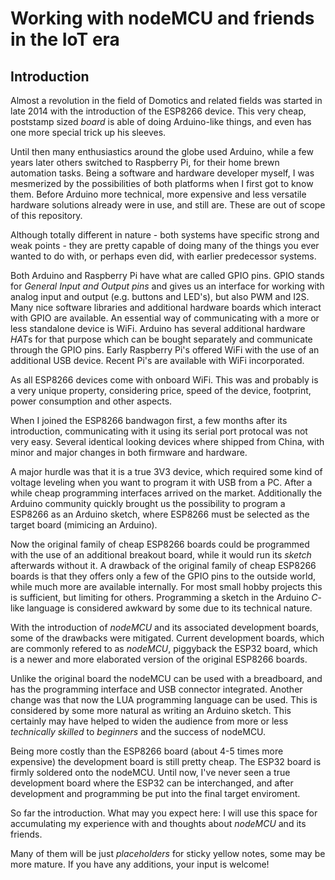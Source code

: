 # Working with nodeMCU and friends in the IoT era

## Introduction 
Almost a revolution in the field of Domotics and related fields was started in late 2014 with the introduction of the ESP8266 device. This very cheap, poststamp sized *board* is able of doing Arduino-like things, and even has one more special trick up his sleeves.

Until then many enthusiastics around the globe used Arduino, while a few years later others switched to Raspberry Pi, for their home brewn automation tasks. Being a software and hardware developer myself, I was mesmerized by the possibilities of both platforms when I first got to know them. Before Arduino more technical, more expensive and less versatile hardware solutions already were in use, and still are. These are out of scope of this repository. 

Although totally different in nature - both systems have specific strong and weak points - they are pretty capable of doing many of the things you ever wanted to do with, or perhaps even did, with earlier predecessor systems. 

Both Arduino and Raspberry Pi have what are called GPIO pins. GPIO stands for *General Input and Output pins* and gives us an interface for working with analog input and output (e.g. buttons and LED's), but also PWM and I2S. Many nice software libraries and additional hardware boards which interact with GPIO are available. An essential way of communicating with a more or less standalone device is WiFi. Arduino has several additional hardware *HAT*s for that purpose which can be bought separately and communicate through the GPIO pins. Early Raspberry Pi's offered WiFi with the use of an additional USB device. Recent Pi's are available with WiFi incorporated.

As all ESP8266 devices come with onboard WiFi. This was and probably is a very unique property, considering price, speed of the device, footprint, power consumption and other aspects.

When I joined the ESP8266 bandwagon first, a few months after its introduction, communicating with it using its serial port protocal was not very easy. Several identical looking devices where shipped from China, with minor and major changes in both firmware and hardware. 

A major hurdle was that it is a true 3V3 device, which required some kind of voltage leveling when you want to program it with USB from a PC. After a while cheap programming interfaces arrived on the market. Additionally the Arduino community quickly brought us the possibility to program a ESP8266 as an Arduino sketch, where ESP8266 must be selected as the target board (mimicing an Arduino). 

Now the original family of cheap ESP8266 boards could be programmed with the use of an additional breakout board, while it would run its *sketch* afterwards without it. A drawback of the original family of cheap ESP8266 boards is that they offers only a few of the GPIO pins to the outside world, while much more are available internally. For most small hobby projects this is sufficient, but limiting for others. Programming a sketch in the Arduino *C*-like language is considered awkward by some due to its technical nature. 

With the introduction of *nodeMCU* and its associated development boards, some of the drawbacks were mitigated. Current development boards, which are commonly refered to as *nodeMCU*, piggyback the ESP32 board, which is a newer and more elaborated version of the original ESP8266 boards.  

Unlike the original board the nodeMCU can be used with a breadboard, and has the programming interface and USB connector integrated. Another change was that now the LUA programming language can be used. This is considered by some more natural as writing an Arduino sketch. This certainly may have helped to widen the audience from more or less *technically skilled* to *beginners* and the success of nodeMCU.

Being more costly than the ESP8266 board (about 4-5 times more expensive) the development board is still pretty cheap. The ESP32 board is firmly soldered onto the nodeMCU. Until now, I've never seen a true development board where the ESP32 can be interchanged, and after development and programming be put into the final target enviroment. 

So far the introduction. What may you expect here: I will use this space for accumulating my experience with and thoughts about *nodeMCU* and its friends. 

Many of them will be just *placeholders* for sticky yellow notes, some may be more mature. If you have any additions, your input is welcome!










